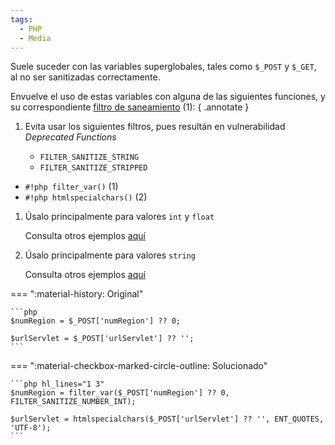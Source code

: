```yaml
---
tags:
  - PHP
  - Media
---
```


Suele suceder con las variables superglobales, tales como `$_POST` y `$_GET`, al no ser sanitizadas correctamente.

Envuelve el uso de estas variables con alguna de las siguientes funciones, y su correspondiente
[filtro de saneamiento](https://www.php.net/manual/en/filter.constants.php#constant.filter-unsafe-raw) (1):
{ .annotate }

1.  Evita usar los siguientes filtros, pues resultán en vulnerabilidad _Deprecated Functions_

    - `FILTER_SANITIZE_STRING`
    - `FILTER_SANITIZE_STRIPPED`

<div class="annotate" markdown>

- `#!php filter_var()` (1)
- `#!php htmlspecialchars()` (2)

</div>

1.  Úsalo principalmente para valores `int` y `float`

    Consulta otros ejemplos [aquí](trust-boundary-violation-in-session-variables.md)

2.  Úsalo principalmente para valores `string`

    Consulta otros ejemplos [aquí](reflected-xss.md)

=== ":material-history: Original"

    ```php
    $numRegion = $_POST['numRegion'] ?? 0;

    $urlServlet = $_POST['urlServlet'] ?? '';
    ```

=== ":material-checkbox-marked-circle-outline: Solucionado"

    ```php hl_lines="1 3"
    $numRegion = filter_var($_POST['numRegion'] ?? 0, FILTER_SANITIZE_NUMBER_INT);

    $urlServlet = htmlspecialchars($_POST['urlServlet'] ?? '', ENT_QUOTES, 'UTF-8');
    ```

